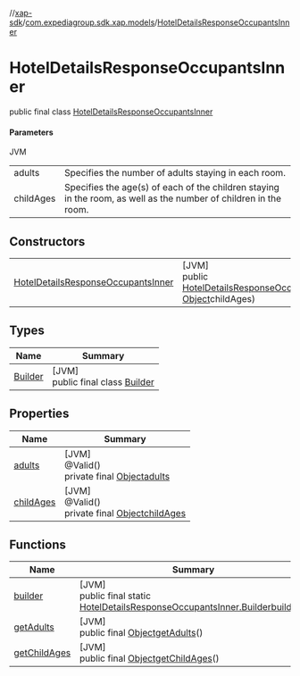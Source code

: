 //[xap-sdk](../../../index.md)/[com.expediagroup.sdk.xap.models](../index.md)/[HotelDetailsResponseOccupantsInner](index.md)

# HotelDetailsResponseOccupantsInner

public final class [HotelDetailsResponseOccupantsInner](index.md)

#### Parameters

JVM

| | |
|---|---|
| adults | Specifies the number of adults staying in each room. |
| childAges | Specifies the age(s) of each of the children staying in the room, as well as the number of children in the room. |

## Constructors

| | |
|---|---|
| [HotelDetailsResponseOccupantsInner](-hotel-details-response-occupants-inner.md) | [JVM]<br>public [HotelDetailsResponseOccupantsInner](index.md)[HotelDetailsResponseOccupantsInner](-hotel-details-response-occupants-inner.md)([Object](https://docs.oracle.com/javase/8/docs/api/java/lang/Object.html)adults, [Object](https://docs.oracle.com/javase/8/docs/api/java/lang/Object.html)childAges) |

## Types

| Name | Summary |
|---|---|
| [Builder](-builder/index.md) | [JVM]<br>public final class [Builder](-builder/index.md) |

## Properties

| Name | Summary |
|---|---|
| [adults](index.md#-993657192%2FProperties%2F699445674) | [JVM]<br>@Valid()<br>private final [Object](https://docs.oracle.com/javase/8/docs/api/java/lang/Object.html)[adults](index.md#-993657192%2FProperties%2F699445674) |
| [childAges](index.md#1646436345%2FProperties%2F699445674) | [JVM]<br>@Valid()<br>private final [Object](https://docs.oracle.com/javase/8/docs/api/java/lang/Object.html)[childAges](index.md#1646436345%2FProperties%2F699445674) |

## Functions

| Name | Summary |
|---|---|
| [builder](builder.md) | [JVM]<br>public final static [HotelDetailsResponseOccupantsInner.Builder](-builder/index.md)[builder](builder.md)() |
| [getAdults](get-adults.md) | [JVM]<br>public final [Object](https://docs.oracle.com/javase/8/docs/api/java/lang/Object.html)[getAdults](get-adults.md)() |
| [getChildAges](get-child-ages.md) | [JVM]<br>public final [Object](https://docs.oracle.com/javase/8/docs/api/java/lang/Object.html)[getChildAges](get-child-ages.md)() |
